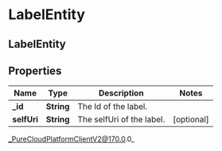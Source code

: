 # LabelEntity

## LabelEntity

## Properties

|Name | Type | Description | Notes|
|------------ | ------------- | ------------- | -------------|
| **_id** | **String** | The Id of the label. | |
| **selfUri** | **String** | The selfUri of the label. | [optional] |



_PureCloudPlatformClientV2@170.0.0_
